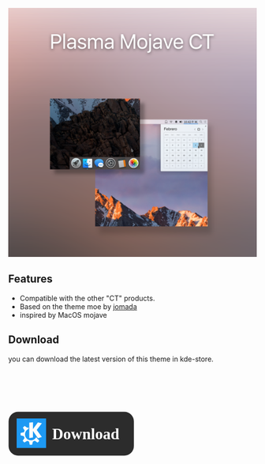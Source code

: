 
![MojaveCT](https://github.com/zayronxio/Plasma-MojaveCT/blob/master/preview/rect888.png?raw=true)
## Features
- Compatible with the other "CT" products.
- Based on the theme moe by [jomada](https://www.opendesktop.org/u/jomada/)
- inspired by MacOS mojave


## Download

you can download the latest version of this theme in kde-store.
<p align="left">
          <img width="256" height="256" src="data:image/svg+xml;base64,PD94bWwgdmVyc2lvbj0iMS4wIiBlbmNvZGluZz0iVVRGLTgiIHN0YW5kYWxvbmU9Im5vIj8+Cjwh%0D%0ALS0gQ3JlYXRlZCB3aXRoIElua3NjYXBlIChodHRwOi8vd3d3Lmlua3NjYXBlLm9yZy8pIC0tPgoK%0D%0APHN2ZwogICB4bWxuczpkYz0iaHR0cDovL3B1cmwub3JnL2RjL2VsZW1lbnRzLzEuMS8iCiAgIHht%0D%0AbG5zOmNjPSJodHRwOi8vY3JlYXRpdmVjb21tb25zLm9yZy9ucyMiCiAgIHhtbG5zOnJkZj0iaHR0%0D%0AcDovL3d3dy53My5vcmcvMTk5OS8wMi8yMi1yZGYtc3ludGF4LW5zIyIKICAgeG1sbnM6c3ZnPSJo%0D%0AdHRwOi8vd3d3LnczLm9yZy8yMDAwL3N2ZyIKICAgeG1sbnM9Imh0dHA6Ly93d3cudzMub3JnLzIw%0D%0AMDAvc3ZnIgogICB4bWxuczpzb2RpcG9kaT0iaHR0cDovL3NvZGlwb2RpLnNvdXJjZWZvcmdlLm5l%0D%0AdC9EVEQvc29kaXBvZGktMC5kdGQiCiAgIHhtbG5zOmlua3NjYXBlPSJodHRwOi8vd3d3Lmlua3Nj%0D%0AYXBlLm9yZy9uYW1lc3BhY2VzL2lua3NjYXBlIgogICB3aWR0aD0iNTEyIgogICBoZWlnaHQ9IjE5%0D%0AMiIKICAgdmlld0JveD0iMCAwIDEzNS40NjY2NiA1MC44MDAwMDIiCiAgIHZlcnNpb249IjEuMSIK%0D%0AICAgaWQ9InN2Zzk1NiIKICAgaW5rc2NhcGU6dmVyc2lvbj0iMC45Mi40IDVkYTY4OWMzMTMsIDIw%0D%0AMTktMDEtMTQiCiAgIHNvZGlwb2RpOmRvY25hbWU9ImRvd25sb2FkLWtkZS1zdG9yZS5zdmciPgog%0D%0AIDxkZWZzCiAgICAgaWQ9ImRlZnM5NTAiIC8+CiAgPHNvZGlwb2RpOm5hbWVkdmlldwogICAgIGlk%0D%0APSJiYXNlIgogICAgIHBhZ2Vjb2xvcj0iI2ZmZmZmZiIKICAgICBib3JkZXJjb2xvcj0iIzY2NjY2%0D%0ANiIKICAgICBib3JkZXJvcGFjaXR5PSIxLjAiCiAgICAgaW5rc2NhcGU6cGFnZW9wYWNpdHk9IjAu%0D%0AMCIKICAgICBpbmtzY2FwZTpwYWdlc2hhZG93PSIyIgogICAgIGlua3NjYXBlOnpvb209IjAuMzUi%0D%0ACiAgICAgaW5rc2NhcGU6Y3g9Ii0yMzEuNDI4NTciCiAgICAgaW5rc2NhcGU6Y3k9IjM4OC41NzE0%0D%0AMyIKICAgICBpbmtzY2FwZTpkb2N1bWVudC11bml0cz0ibW0iCiAgICAgaW5rc2NhcGU6Y3VycmVu%0D%0AdC1sYXllcj0ibGF5ZXIxIgogICAgIHNob3dncmlkPSJmYWxzZSIKICAgICBpbmtzY2FwZTp3aW5k%0D%0Ab3ctd2lkdGg9IjE5MjAiCiAgICAgaW5rc2NhcGU6d2luZG93LWhlaWdodD0iMTAyNyIKICAgICBp%0D%0AbmtzY2FwZTp3aW5kb3cteD0iMCIKICAgICBpbmtzY2FwZTp3aW5kb3cteT0iMzAiCiAgICAgaW5r%0D%0Ac2NhcGU6d2luZG93LW1heGltaXplZD0iMSIKICAgICB1bml0cz0icHgiIC8+CiAgPG1ldGFkYXRh%0D%0ACiAgICAgaWQ9Im1ldGFkYXRhOTUzIj4KICAgIDxyZGY6UkRGPgogICAgICA8Y2M6V29yawogICAg%0D%0AICAgICByZGY6YWJvdXQ9IiI+CiAgICAgICAgPGRjOmZvcm1hdD5pbWFnZS9zdmcreG1sPC9kYzpm%0D%0Ab3JtYXQ+CiAgICAgICAgPGRjOnR5cGUKICAgICAgICAgICByZGY6cmVzb3VyY2U9Imh0dHA6Ly9w%0D%0AdXJsLm9yZy9kYy9kY21pdHlwZS9TdGlsbEltYWdlIiAvPgogICAgICAgIDxkYzp0aXRsZT48L2Rj%0D%0AOnRpdGxlPgogICAgICA8L2NjOldvcms+CiAgICA8L3JkZjpSREY+CiAgPC9tZXRhZGF0YT4KICA8%0D%0AZwogICAgIGlua3NjYXBlOmxhYmVsPSJDYXBhIDEiCiAgICAgaW5rc2NhcGU6Z3JvdXBtb2RlPSJs%0D%0AYXllciIKICAgICBpZD0ibGF5ZXIxIgogICAgIHRyYW5zZm9ybT0idHJhbnNsYXRlKDAsLTI0Ni4x%0D%0AOTk5NikiPgogICAgPHJlY3QKICAgICAgIHN0eWxlPSJvcGFjaXR5OjE7ZmlsbDojMmMyYzJjO2Zp%0D%0AbGwtb3BhY2l0eToxO3N0cm9rZTpub25lO3N0cm9rZS13aWR0aDowLjgxMTYzNTg1O3N0cm9rZS1s%0D%0AaW5lY2FwOnJvdW5kO3N0cm9rZS1saW5lam9pbjpyb3VuZDtzdHJva2UtbWl0ZXJsaW1pdDo0O3N0%0D%0Acm9rZS1kYXNoYXJyYXk6bm9uZTtzdHJva2UtZGFzaG9mZnNldDowO3N0cm9rZS1vcGFjaXR5OjE7%0D%0AcGFpbnQtb3JkZXI6ZmlsbCBtYXJrZXJzIHN0cm9rZSIKICAgICAgIGlkPSJyZWN0MTUyMCIKICAg%0D%0AICAgIHdpZHRoPSIxMzQuNDk5NjMiCiAgICAgICBoZWlnaHQ9IjQ2Ljg0Mjk5MSIKICAgICAgIHg9%0D%0AIjAuMzMyMTIxNzMiCiAgICAgICB5PSIyNDguNjQ1MTMiCiAgICAgICByeD0iMTAuMjAzNDIzIgog%0D%0AICAgICAgcnk9IjEwLjIwMzQyMyIgLz4KICAgIDxnCiAgICAgICB0cmFuc2Zvcm09Im1hdHJpeCgw%0D%0ALjkzMzA3ODExLDAsMCwwLjkzMzA3ODExLDguOTg2NzksMTAuMjEwODMxKSIKICAgICAgIGlkPSJs%0D%0AYXllcjEtNiIKICAgICAgIGlua3NjYXBlOmxhYmVsPSJMYXllciAxIj4KICAgICAgPHJlY3QKICAg%0D%0AICAgICAgeT0iMjYzLjEzMzMzIgogICAgICAgICB4PSItMS4wMDkzMDU0ZS0wNiIKICAgICAgICAg%0D%0AaGVpZ2h0PSIzMy44NjY2NTciCiAgICAgICAgIHdpZHRoPSIzMy44NjY2NTciCiAgICAgICAgIGlk%0D%0APSJyZWN0NDE1NyIKICAgICAgICAgc3R5bGU9Im9wYWNpdHk6MTtmaWxsOiMxZDk5ZjM7ZmlsbC1v%0D%0AcGFjaXR5OjE7c3Ryb2tlOm5vbmU7c3Ryb2tlLXdpZHRoOjAuMjY0NTgzMzI7c3Ryb2tlLW1pdGVy%0D%0AbGltaXQ6NDtzdHJva2UtZGFzaGFycmF5OjAuMjY0NTgzMzMsIDEuMDU4MzMzMzI7c3Ryb2tlLWRh%0D%0Ac2hvZmZzZXQ6MDtzdHJva2Utb3BhY2l0eToxIiAvPgogICAgICA8cGF0aAogICAgICAgICBpbmtz%0D%0AY2FwZTpjb25uZWN0b3ItY3VydmF0dXJlPSIwIgogICAgICAgICBpZD0icGF0aDU2OTJfMl8tMyIK%0D%0AICAgICAgICAgZD0ibSAxOC44MDYwOTMsMjY3LjQ3NjY1IC00LjMwMjQyLDAuNDExODcgdiAxNy43%0D%0AMTU2MSBsIDQuMjU2ODU0LC0wLjY0MDg4IHYgLTcuNTUzMjYgbCA1LjcyMjA1Miw4LjM3NzU5IDQu%0D%0ANDg1ODY0LC0xLjQxOTM1IC01Ljg1OTM0MiwtOC4wNTY4NSA1LjkwNTIwNywtNy41OTkxMiAtNC41%0D%0ANzcyOSwtMS4wNTI0NSAtNS42NzY0OTEsNy41OTg4MyB6IG0gLTkuNzUyNTM3OSw0LjMxNzEyIGMg%0D%0ALTAuMDQ4NTgzLDAuMDA1IC0wLjA5NTUwNSwwLjAyNjUgLTAuMTMxOTkzNywwLjA2MzIgbCAtMS42%0D%0AODg2MzIzLDEuNjg4MzMgYyAtMC4wNzA5OTcsMC4wNzEyIC0wLjA4NDM3MiwwLjE4MTYxIC0wLjAz%0D%0AMjAyOSwwLjI2NzgyIGwgMS45NzcwMjQ5LDMuMjU2MTQgYyAtMC4zNTA2NDU4LDAuNTg5NSAtMC42%0D%0AMzE2ODgzLDEuMjI1MDkgLTAuODMyNTUxNSwxLjg5NTU5IGwgLTMuNjI5NDk4NywwLjc1NDk0IGMg%0D%0ALTAuMTAwOTgzNCwwLjAyMDkgLTAuMTczNzM4NiwwLjExMDM5IC0wLjE3MzczODYsMC4yMTQwMiB2%0D%0AIDIuMzg3NzIgYyAwLDAuMTAwOTggMC4wNjkwODYsMC4xODg0NCAwLjE2NjM4ODgsMC4yMTE5NiBs%0D%0AIDMuNTIyNzgwNiwwLjg2MTA3IGMgMC4xODc4NTg0LDAuNzc2NTUgMC40Nzg5NzAzLDEuNTEyNjgg%0D%0AMC44NjM3MjEsMi4xODkyOCBsIC0yLjAzOTA1NjUsMy4xMDk0NCBjIC0wLjA1Njg4OSwwLjA4Njkg%0D%0ALTAuMDQ0OTk5LDAuMjAxMzggMC4wMjg1MDEsMC4yNzQ1OCBsIDEuNjg4MDQwNywxLjY4ODM0IGMg%0D%0AMC4wNzA5OTcsMC4wNzA4IDAuMTgxODMzOCwwLjA4NDcgMC4yNjg0MDczLDAuMDMyNiBsIDMuMTk1%0D%0AMjgyOSwtMS45NDA1NyBjIDAuNjI3NjQ5LDAuMzYyMTkgMS4zMDQ1NDIsMC42NDcyMSAyLjAxOTk0%0D%0AOCwwLjg0MDUgbCAwLjc0NTUzNCwzLjU4NDUxIGMgMC4wMjA5OCwwLjEwMTU3IDAuMTEwNzYyLDAu%0D%0AMTczNzUgMC4yMTM3MjUsMC4xNzM3NSBoIDIuMzg4MDE1IGMgMC4xMDAzOSwwIDAuMTg3OTk5LC0w%0D%0ALjA2ODUgMC4yMTE5NiwtMC4xNjY5OSBsIDAuODc4MTIsLTMuNTkxODYgYyAwLjczNzQ1MiwtMC4x%0D%0AOTkwMiAxLjQzNDkyNSwtMC40OTU2NSAyLjA3Nzg2LC0wLjg3NDMgbCAzLjE0ODgzNCwyLjA2NDYz%0D%0AIGMgMC4wODY1OCwwLjA1NyAwLjIwMTA4NiwwLjA0NTYgMC4yNzQ1NzksLTAuMDI3OSBsIDEuNjg4%0D%0ANjM0LC0xLjY4ODM0IGMgMC4wNzE0MywtMC4wNzE0IDAuMDg0MjIsLTAuMTgxODIgMC4wMzE3NCwt%0D%0AMC4yNjc4MSBMIDI0Ljc2NTY4NSwyODYuOSBsIC0wLjM3MTg5LDAuMTE3NTkgYyAtMC4wNTQyMSww%0D%0ALjAxNzEgLTAuMTEzMzI2LC0wLjAwMyAtMC4xNDUyMjQsLTAuMDUwMyAwLDAgLTAuNzMzMTksLTEu%0D%0AMDczMzIgLTEuNjgwMTA3LC0yLjQ1OTE1IC0xLjEzMTk3NCwyLjIxNTQ0IC0zLjQzNTAyMywzLjcz%0D%0AMjk3IC02LjA5NDUyNywzLjczMjk3IC0zLjc3ODQ2NywwIC02Ljg0MTgzMDYsLTMuMDYzNDMgLTYu%0D%0AODQxODMwNiwtNi44NDIxMiAwLC0yLjc3OTc0IDEuNjU3OTg2NiwtNS4xNzAzMiA0LjAzODEzMTYs%0D%0ALTYuMjQxMjIgdiAtMS43NjUwNiBjIC0wLjQzMzE4MSwwLjE1MTU0IC0wLjg1MTk1NywwLjMzNDI1%0D%0AIC0xLjI0OTcxOCwwLjU1MDkyIC0yLjkxZS00LC0yLjdlLTQgLTUuODJlLTQsLTEwZS00IC0wLjAw%0D%0AMTcsLTAuMDAyIGwgLTMuMjIyOTE5NCwtMi4xMTM4NCBjIC0wLjA0MzQwNiwtMC4wMjg0IC0wLjA5%0D%0AMzcxMywtMC4wMzk3IC0wLjE0MjI4NDcsLTAuMDM0NyB6IgogICAgICAgICBzdHlsZT0iZmlsbDoj%0D%0AZmNmY2ZjO2ZpbGwtb3BhY2l0eToxO3N0cm9rZS13aWR0aDowLjI2NDU4MzMyIiAvPgogICAgPC9n%0D%0APgogICAgPHRleHQKICAgICAgIHhtbDpzcGFjZT0icHJlc2VydmUiCiAgICAgICBzdHlsZT0iZm9u%0D%0AdC1zdHlsZTpub3JtYWw7Zm9udC12YXJpYW50Om5vcm1hbDtmb250LXdlaWdodDpib2xkO2ZvbnQt%0D%0Ac3RyZXRjaDpub3JtYWw7Zm9udC1zaXplOjE2LjY2MTMzMzA4cHg7bGluZS1oZWlnaHQ6MTI1JTtm%0D%0Ab250LWZhbWlseTonU0ZOUyBEaXNwbGF5JzstaW5rc2NhcGUtZm9udC1zcGVjaWZpY2F0aW9uOidT%0D%0ARk5TIERpc3BsYXkgQm9sZCc7bGV0dGVyLXNwYWNpbmc6MHB4O3dvcmQtc3BhY2luZzowcHg7Zmls%0D%0AbDojZmZmZmZmO2ZpbGwtb3BhY2l0eToxO3N0cm9rZTpub25lO3N0cm9rZS13aWR0aDowLjQxNjUz%0D%0AMzMycHg7c3Ryb2tlLWxpbmVjYXA6YnV0dDtzdHJva2UtbGluZWpvaW46bWl0ZXI7c3Ryb2tlLW9w%0D%0AYWNpdHk6MSIKICAgICAgIHg9IjQ3LjA0MzEwMiIKICAgICAgIHk9IjI3OC4xMzk3MSIKICAgICAg%0D%0AIGlkPSJ0ZXh0MTUzNSI+PHRzcGFuCiAgICAgICAgIHNvZGlwb2RpOnJvbGU9ImxpbmUiCiAgICAg%0D%0AICAgIGlkPSJ0c3BhbjE1MzMiCiAgICAgICAgIHg9IjQ3LjA0MzEwMiIKICAgICAgICAgeT0iMjc4%0D%0ALjEzOTcxIgogICAgICAgICBzdHlsZT0iZm9udC1zdHlsZTpub3JtYWw7Zm9udC12YXJpYW50Om5v%0D%0Acm1hbDtmb250LXdlaWdodDpib2xkO2ZvbnQtc3RyZXRjaDpub3JtYWw7Zm9udC1mYW1pbHk6J1NG%0D%0ATlMgRGlzcGxheSc7LWlua3NjYXBlLWZvbnQtc3BlY2lmaWNhdGlvbjonU0ZOUyBEaXNwbGF5IEJv%0D%0AbGQnO2ZpbGw6I2ZmZmZmZjtzdHJva2Utd2lkdGg6MC40MTY1MzMzMnB4Ij5Eb3dubG9hZDwvdHNw%0D%0AYW4+PC90ZXh0PgogIDwvZz4KPC9zdmc+Cg==">
</p>





